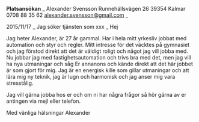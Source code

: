 <b>Platsansökan</b>
_
Alexander Svensson
Runnehällsvägen 26
39354 Kalmar
0708 88 35 62
alexander.svensson@gmail.com
_

2015/11/17
_
Jag söker tjänsten som xxx
_
Hej


Jag heter Alexander, är 27 år gammal. Har i hela mitt yrkesliv jobbat med automation och styr och regler. Mitt intresse för det väcktes på gymnasiet och jag förstod direkt att det är väldigt roligt och något jag vill jobba med.
Nu jobbar jag med fastighetsautomation och trivs bra med det, men jag vill ha nya utmaningar och såg Er annanons och kände direkt att det här jobbet är som gjort för mig.
Jag är en energisk kille som gillar utmaningar och att lära mig ny teknik, jag är lugn och harmonisk och jag anser mig vara stresstålig.


Jag vill gärna jobba hos er och om ni har några frågor så hör gärna av er antingen via mejl eller telefon.


Med vänliga hälsningar Alexander
